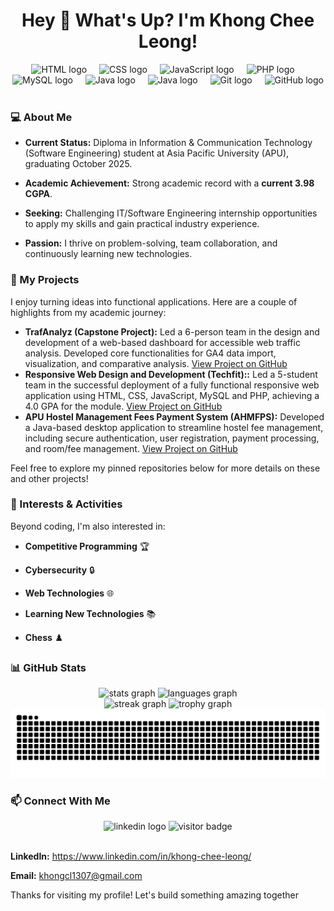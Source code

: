 <h1 align="center">Hey 👋 What's Up? I'm Khong Chee Leong!</h1>

<div align="center">
<img src="https://skillicons.dev/icons?i=html" height="40" alt="HTML logo" />
<img width="12" />
<img src="https://skillicons.dev/icons?i=css" height="40" alt="CSS logo" />
<img width="12" />
<img src="https://skillicons.dev/icons?i=js" height="40" alt="JavaScript logo" />
<img width="12" />
<img src="https://skillicons.dev/icons?i=php" height="40" alt="PHP logo" />
<img width="12" />
<img src="https://skillicons.dev/icons?i=mysql" height="40" alt="MySQL logo" />
<img width="12" />
<img src="https://skillicons.dev/icons?i=java" height="40" alt="Java logo" />
<img width="12" />
<img src="https://skillicons.dev/icons?i=py" height="40" alt="Java logo" />
<img width="12" />
<img src="https://skillicons.dev/icons?i=git" height="40" alt="Git logo" />
<img width="12" />
<img src="https://skillicons.dev/icons?i=github" height="40" alt="GitHub logo" />
</div>

<br>

### 💻 About Me

* **Current Status:** Diploma in Information & Communication Technology (Software Engineering) student at Asia Pacific University (APU), graduating October 2025.

* **Academic Achievement:** Strong academic record with a **current 3.98 CGPA**.

* **Seeking:** Challenging IT/Software Engineering internship opportunities to apply my skills and gain practical industry experience.

* **Passion:** I thrive on problem-solving, team collaboration, and continuously learning new technologies.

### 🚀 My Projects

I enjoy turning ideas into functional applications. Here are a couple of highlights from my academic journey:

* **TrafAnalyz (Capstone Project):** Led a 6-person team in the design and development of a web-based dashboard for accessible web traffic analysis. Developed core functionalities for GA4 data import, visualization, and comparative analysis. [View Project on GitHub](https://github.com/KhongCL/Capstone-Project) 
* **Responsive Web Design and Development (Techfit)::** Led a 5-student team in the successful deployment of a fully functional responsive web application using HTML, CSS, JavaScript, MySQL and PHP, achieving a 4.0 GPA for the module. [View Project on GitHub](https://github.com/KhongCL/Techfit)
* **APU Hostel Management Fees Payment System (AHMFPS):** Developed a Java-based desktop application to streamline hostel fee management, including secure authentication, user registration, payment processing, and room/fee management. [View Project on GitHub](https://github.com/KhongCL/AHMFPS)

Feel free to explore my pinned repositories below for more details on these and other projects!

### 🌱 Interests & Activities

Beyond coding, I'm also interested in:

* **Competitive Programming** 🏆

* **Cybersecurity** 🔒

* **Web Technologies** 🌐

* **Learning New Technologies** 📚

* **Chess** ♟️

### 📊 GitHub Stats

<div align="center">
<img src="https://github-readme-stats.vercel.app/api?username=KhongCL&hide_title=false&hide_rank=false&show_icons=true&include_all_commits=true&count_private=true&disable_animations=false&theme=dracula&locale=en&hide_border=false" height="150" alt="stats graph" />
<img src="https://github-readme-stats.vercel.app/api/top-langs?username=KhongCL&locale=en&hide_title=false&layout=compact&card_width=320&langs_count=5&theme=dracula&hide_border=false" height="150" alt="languages graph" />
</div>

<div align="center">
<img src="https://streak-stats.demolab.com?user=KhongCL&locale=en&mode=daily&theme=dracula&hide_border=false&border_radius=5&order=3" height="150" alt="streak graph" />
<img src="https://github-profile-trophy.vercel.app?username=KhongCL&theme=dracula&column=-1&row=1&margin-w=8&margin-h=8&no-bg=false&no-frame=false&order=4" height="150" alt="trophy graph" />
</div>

<div align="center">
  <picture>
  <source media="(prefers-color-scheme: dark)" srcset="https://raw.githubusercontent.com/KhongCL/KhongCL/output/github-snake-dark.svg">
  <source media="(prefers-color-scheme: light)" srcset="https://raw.githubusercontent.com/KhongCL/KhongCL/output/github-snake.svg">
  <img alt="github-snake" src="https://raw.githubusercontent.com/KhongCL/KhongCL/output/github-snake.svg">
  </picture>
</div>

### 📫 Connect With Me

<div align="center">
<img src="https://img.shields.io/static/v1?message=LinkedIn&logo=linkedin&label=&color=0077B5&logoColor=white&labelColor=&style=for-the-badge" height="25" alt="linkedin logo" />
<img src="https://visitor-badge.laobi.icu/badge?page_id=KhongCL.KhongCL&" alt="visitor badge" />
</div>
<br>
<div align="left">

**LinkedIn:** <https://www.linkedin.com/in/khong-chee-leong/>

**Email:** khongcl1307@gmail.com

</div>

Thanks for visiting my profile! Let's build something amazing together
